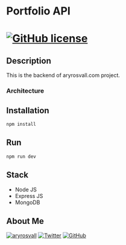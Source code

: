 # Portfolio API

#  [![GitHub license](https://img.shields.io/badge/license-MIT-blue.svg?style=for-the-badge&logo=appveyor)](https://github.com/facebook/react/blob/master/LICENSE) 

## Description

This is the backend of aryrosvall.com project. 

### Architecture



## Installation

```npm
npm install
```

## Run 

```npm
npm run dev
```

## Stack

- Node JS 
- Express JS
- MongoDB

## About Me

[![aryrosvall](https://img.shields.io/badge/aryrosvall.com-blue?style=for-the-badge&logo=appveyor)](https://aryrosvall.com)
[![Twitter](https://img.shields.io/badge/Twitter-9cf?style=for-the-badge&logo=appveyor)](https://twitter.com/AryRosvall)
[![GitHub](https://img.shields.io/badge/GITHUB-green?style=for-the-badge&logo=appveyor)](https://github.com/AryRosvall)
